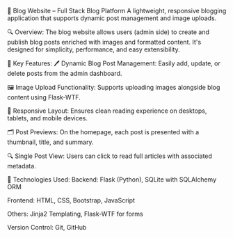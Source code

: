 📝 Blog Website – Full Stack Blog Platform
A lightweight, responsive blogging application that supports dynamic post management and image uploads.

🔍 Overview:
The blog website allows users (admin side) to create and publish blog posts enriched with images and formatted content. It's designed for simplicity, performance, and easy extensibility.

🌟 Key Features:
🖊️ Dynamic Blog Post Management: Easily add, update, or delete posts from the admin dashboard.

🖼️ Image Upload Functionality: Supports uploading images alongside blog content using Flask-WTF.

📱 Responsive Layout: Ensures clean reading experience on desktops, tablets, and mobile devices.

🗂️ Post Previews: On the homepage, each post is presented with a thumbnail, title, and summary.

🔍 Single Post View: Users can click to read full articles with associated metadata.

🧰 Technologies Used:
Backend: Flask (Python), SQLite with SQLAlchemy ORM

Frontend: HTML, CSS, Bootstrap, JavaScript

Others: Jinja2 Templating, Flask-WTF for forms

Version Control: Git, GitHub
